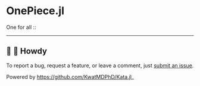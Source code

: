 # OnePiece.jl

One for all ::

---

## :wave: :cowboy_hat_face: Howdy

To report a bug, request a feature, or leave a comment, just [submit an issue](https://github.com/KwatMDPhD/OnePiece.jl/issues/new/choose).

Powered by https://github.com/KwatMDPhD/Kata.jl_
